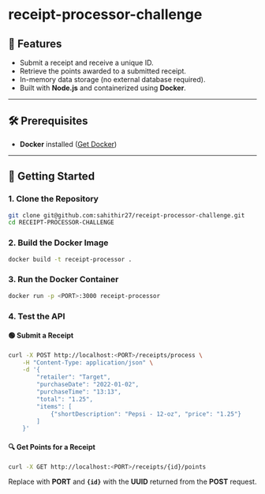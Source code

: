 # receipt-processor-challenge

## 🚀 Features
- Submit a receipt and receive a unique ID.
- Retrieve the points awarded to a submitted receipt.
- In-memory data storage (no external database required).
- Built with **Node.js** and containerized using **Docker**.

---

## 🛠️ Prerequisites
- **Docker** installed ([Get Docker](https://docs.docker.com/get-docker/))

---

## 🚀 Getting Started

### 1. Clone the Repository
```bash
git clone git@github.com:sahithir27/receipt-processor-challenge.git
cd RECEIPT-PROCESSOR-CHALLENGE
```

### 2. Build the Docker Image
```bash
docker build -t receipt-processor .
```

### 3. Run the Docker Container
```bash
docker run -p <PORT>:3000 receipt-processor
```

### 4. Test the API

#### 🟢 Submit a Receipt
```bash
curl -X POST http://localhost:<PORT>/receipts/process \
    -H "Content-Type: application/json" \
    -d '{
        "retailer": "Target",
        "purchaseDate": "2022-01-02",
        "purchaseTime": "13:13",
        "total": "1.25",
        "items": [
            {"shortDescription": "Pepsi - 12-oz", "price": "1.25"}
        ]
    }'
```

#### 🔍 Get Points for a Receipt
```bash
curl -X GET http://localhost:<PORT>/receipts/{id}/points
```
Replace **<PORT>** with **PORT** and **`{id}`** with the **UUID** returned from the **POST** request.
